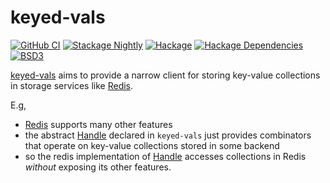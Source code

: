 # keyed-vals

[![GitHub
CI](https://github.com/adetokunbo/keyed-vals/actions/workflows/ci.yml/badge.svg)](https://github.com/adetokunbo/keyed-vals/actions)
[![Stackage
Nightly](http://stackage.org/package/keyed-vals/badge/nightly)](http://stackage.org/nightly/package/keyed-vals)
[![Hackage][hackage-badge]][hackage] [![Hackage
Dependencies][hackage-deps-badge]][hackage-deps]
[![BSD3](https://img.shields.io/badge/license-BSD3-green.svg?dummy)](https://github.com/adetokunbo/keyed-vals/blob/master/LICENSE)

[keyed-vals](https://hackage.haskell.org/package/keyed-vals) aims to provide a
narrow client for storing key-value collections in storage services like
[Redis].

E.g,

  - [Redis] supports many other features
  - the abstract [Handle] declared in `keyed-vals` just provides combinators that operate on key-value collections stored in some backend
  - so the redis implementation of [Handle] accesses collections in Redis *without* exposing its other features.


[hackage-deps-badge]: <https://img.shields.io/hackage-deps/v/keyed-vals.svg>
[hackage-deps]:       <http://packdeps.haskellers.com/feed?needle=keyed-vals>
[hackage-badge]:      <https://img.shields.io/hackage/v/keyed-vals.svg>
[hackage]:            <https://hackage.haskell.org/package/keyed-vals>
[Handle]:             <https://jaspervdj.be/posts/2018-03-08-handle-pattern.html>
[Redis]:              <https://redis.io>

